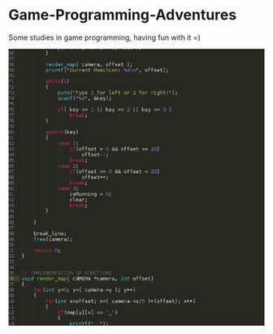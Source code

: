# Game-Programming-Adventures
Some studies in game programming, having fun with it =)

<img src="repo_cover/repo_cover.png" />
